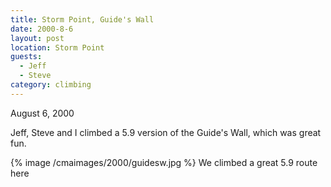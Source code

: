 ```yaml
---
title: Storm Point, Guide's Wall
date: 2000-8-6
layout: post
location: Storm Point
guests:
  - Jeff
  - Steve
category: climbing
---
```


August 6, 2000

Jeff, Steve and I climbed a 5.9 version of the Guide's Wall, which was great
fun.

{% image /cmaimages/2000/guidesw.jpg %}
We climbed a great 5.9 route here

